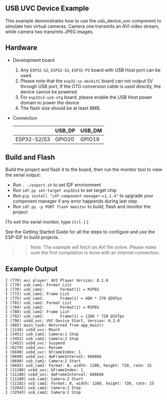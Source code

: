 ## USB UVC Device Example

This example demonstrates how to use the usb_device_uvc component to simulate two virtual cameras. Camera one transmits an AVI video stream, while camera two transmits JPEG images.

## Hardware

* Development board

  1. Any `ESP32-S2`, `ESP32-S3`, `ESP32-P3` board with USB Host port can be used.
  2. Please note that the `esp32-sx-devkitC` board can not output 5V through USB port, If the OTG conversion cable is used directly, the device cannot be powered.
  3. For `esp32s3-usb-otg` board, please enable the USB Host power domain to power the device
  4. The flash size should be at least 8MB.

* Connection

    ||USB_DP|USB_DM|
    |--|--|--|
    |ESP32-S2/S3|GPIO20|GPIO19|

## Build and Flash

Build the project and flash it to the board, then run the monitor tool to view the serial output:

* Run `. ./export.sh` to set IDF environment
* Run `idf.py set-target esp32s3` to set target chip
* Run `pip install "idf-component-manager~=1.1.4"` to upgrade your component manager if any error happends during last step
* Run `idf.py -p PORT flash monitor` to build, flash and monitor the project

(To exit the serial monitor, type `Ctrl-]`.)

See the Getting Started Guide for all the steps to configure and use the ESP-IDF to build projects.

>> Note: The example will fetch an AVI file online. Please make sure the first compilation is done with an internet connection.

## Example Output

```
I (770) avi player: AVI Player Version: 0.1.0
I (770) usb_cam1: Format List
I (770) usb_cam1:       Format(1) = MJPEG
I (772) usb_cam1: Frame List
I (775) usb_cam1:       Frame(1) = 480 * 270 @20fps
I (781) usb_cam2: Format List
I (784) usb_cam2:       Format(1) = MJPEG
I (788) usb_cam2: Frame List
I (792) usb_cam2:       Frame(1) = 1280 * 720 @15fps
I (798) usbd_uvc: UVC Device Start, Version: 0.2.0
I (803) main_task: Returned from app_main()
I (1136) usbd_uvc: Mount
I (3451) usb_cam1: Camera:1 Stop
I (3452) usb_cam2: Camera:2 Stop
I (3452) usbd_uvc: Suspend
I (6279) usbd_uvc: Resume
I (6690) usbd_uvc: bFrameIndex: 1
I (6690) usbd_uvc: dwFrameInterval: 666666
I (6690) usb_cam2: Camera:2 Start
I (6692) usb_cam2: Format: 0, width: 1280, height: 720, rate: 15
I (11180) usbd_uvc: bFrameIndex: 1
I (11180) usbd_uvc: dwFrameInterval: 666666
I (11180) usb_cam2: Camera:2 Start
I (11182) usb_cam2: Format: 0, width: 1280, height: 720, rate: 15
I (32942) usb_cam1: Camera:1 Stop
I (32943) usb_cam2: Camera:2 Stop

```
